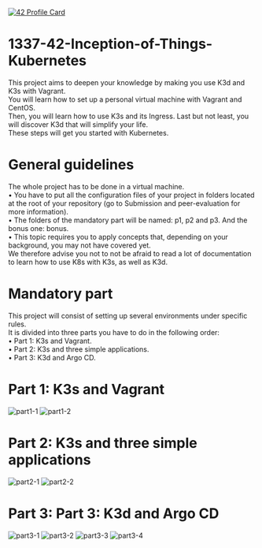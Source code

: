 [![42 Profile Card](https://1337-readme.vercel.app/api/profile?cursus=42cursus&login=zoulhafi)](https://github.com/mohouyizme/1337-readme)

# 1337-42-Inception-of-Things-Kubernetes

This project aims to deepen your knowledge by making you use K3d and K3s with Vagrant.  
You will learn how to set up a personal virtual machine with Vagrant and CentOS.  
Then, you will learn how to use K3s and its Ingress. Last but not least, you will discover K3d that will simplify your life.  
These steps will get you started with Kubernetes.  

# General guidelines

The whole project has to be done in a virtual machine.  
• You have to put all the configuration files of your project in folders located at the root of your repository (go to Submission and peer-evaluation for more information).  
• The folders of the mandatory part will be named: p1, p2 and p3. And the bonus one: bonus.  
• This topic requires you to apply concepts that, depending on your background, you may not have covered yet.  
We therefore advise you not to not be afraid to read a lot of documentation to learn how to use K8s with K3s, as well as K3d.  

# Mandatory part

This project will consist of setting up several environments under specific rules.  
It is divided into three parts you have to do in the following order:  
• Part 1: K3s and Vagrant.  
• Part 2: K3s and three simple applications.  
• Part 3: K3d and Argo CD.  

# Part 1: K3s and Vagrant

![part1-1](ressources/1.png)
![part1-2](ressources/2.png)

# Part 2: K3s and three simple applications

![part2-1](ressources/3.png)
![part2-2](ressources/4.png)

# Part 3: Part 3: K3d and Argo CD

![part3-1](ressources/5.png)
![part3-2](ressources/6.png)
![part3-3](ressources/7.png)
![part3-4](ressources/8.png)
